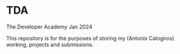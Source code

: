 # TDA
The Developer Academy Jan 2024

This repository is for the purposes of storing my (Antonis Calogiros) working, projects and submissions.
